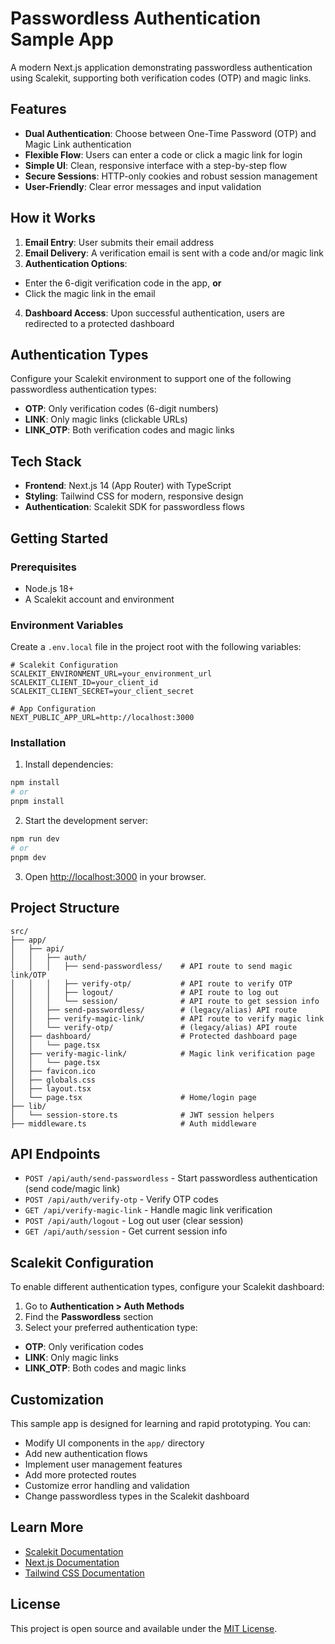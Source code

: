 
# Passwordless Authentication Sample App

A modern Next.js application demonstrating passwordless authentication using Scalekit, supporting both verification codes (OTP) and magic links.

## Features

- **Dual Authentication**: Choose between One-Time Password (OTP) and Magic Link authentication
- **Flexible Flow**: Users can enter a code or click a magic link for login
- **Simple UI**: Clean, responsive interface with a step-by-step flow
- **Secure Sessions**: HTTP-only cookies and robust session management
- **User-Friendly**: Clear error messages and input validation

## How it Works

1. **Email Entry**: User submits their email address
2. **Email Delivery**: A verification email is sent with a code and/or magic link
3. **Authentication Options**:
  - Enter the 6-digit verification code in the app, **or**
  - Click the magic link in the email
4. **Dashboard Access**: Upon successful authentication, users are redirected to a protected dashboard

## Authentication Types

Configure your Scalekit environment to support one of the following passwordless authentication types:

- **OTP**: Only verification codes (6-digit numbers)
- **LINK**: Only magic links (clickable URLs)
- **LINK_OTP**: Both verification codes and magic links

## Tech Stack

- **Frontend**: Next.js 14 (App Router) with TypeScript
- **Styling**: Tailwind CSS for modern, responsive design
- **Authentication**: Scalekit SDK for passwordless flows

## Getting Started

### Prerequisites

- Node.js 18+
- A Scalekit account and environment

### Environment Variables

Create a `.env.local` file in the project root with the following variables:

```env
# Scalekit Configuration
SCALEKIT_ENVIRONMENT_URL=your_environment_url
SCALEKIT_CLIENT_ID=your_client_id
SCALEKIT_CLIENT_SECRET=your_client_secret

# App Configuration
NEXT_PUBLIC_APP_URL=http://localhost:3000
```

### Installation

1. Install dependencies:

  ```bash
  npm install
  # or
  pnpm install
  ```

2. Start the development server:

  ```bash
  npm run dev
  # or
  pnpm dev
  ```

3. Open [http://localhost:3000](http://localhost:3000) in your browser.

## Project Structure

```
src/
├── app/
│   ├── api/
│   │   ├── auth/
│   │   │   ├── send-passwordless/    # API route to send magic link/OTP
│   │   │   ├── verify-otp/           # API route to verify OTP
│   │   │   ├── logout/               # API route to log out
│   │   │   └── session/              # API route to get session info
│   │   ├── send-passwordless/        # (legacy/alias) API route
│   │   ├── verify-magic-link/        # API route to verify magic link
│   │   └── verify-otp/               # (legacy/alias) API route
│   ├── dashboard/                    # Protected dashboard page
│   │   └── page.tsx
│   ├── verify-magic-link/            # Magic link verification page
│   │   └── page.tsx
│   ├── favicon.ico
│   ├── globals.css
│   ├── layout.tsx
│   └── page.tsx                      # Home/login page
├── lib/
│   └── session-store.ts              # JWT session helpers
├── middleware.ts                     # Auth middleware
```

## API Endpoints

- `POST /api/auth/send-passwordless` - Start passwordless authentication (send code/magic link)
- `POST /api/auth/verify-otp` - Verify OTP codes
- `GET /api/verify-magic-link` - Handle magic link verification
- `POST /api/auth/logout` - Log out user (clear session)
- `GET /api/auth/session` - Get current session info

## Scalekit Configuration

To enable different authentication types, configure your Scalekit dashboard:

1. Go to **Authentication > Auth Methods**
2. Find the **Passwordless** section
3. Select your preferred authentication type:
  - **OTP**: Only verification codes
  - **LINK**: Only magic links
  - **LINK_OTP**: Both codes and magic links

## Customization

This sample app is designed for learning and rapid prototyping. You can:

- Modify UI components in the `app/` directory
- Add new authentication flows
- Implement user management features
- Add more protected routes
- Customize error handling and validation
- Change passwordless types in the Scalekit dashboard

## Learn More

- [Scalekit Documentation](https://docs.scalekit.com)
- [Next.js Documentation](https://nextjs.org/docs)
- [Tailwind CSS Documentation](https://tailwindcss.com/docs)

## License

This project is open source and available under the [MIT License](LICENSE).
